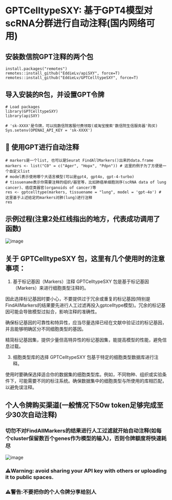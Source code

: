GPTCelltypeSXY: 基于GPT4模型对scRNA分群进行自动注释(国内网络可用)
====
## 安装数信院GPT注释的两个包
```{r eval = FALSE}
install.packages("remotes")
remotes::install_github("EddieLv/apiSXY", force=T)
remotes::install_github("EddieLv/GPTCelltypeSXY", force=T)
```

##  导入安装的R包，并设置GPT令牌
```{r eval = FALSE}
# Load packages
library(GPTCelltypeSXY)
library(apiSXY)

# 'sk-XXXX'是令牌，可以找数信院客服付费领取(或淘宝搜索'数信院生信服务器'购买)
Sys.setenv(OPENAI_API_KEY = 'sk-XXXX')
```

##  🚀 使用GPT进行自动注释
```{r eval = FALSE}
# markers是一个list, 也可以是Seurat FindAllMarkers()出来的data.frame
markers <- list("C0" = c("Ager", "Hopx", "Pdpn")) # 这里的例子为了方便是一个自定义list
# model表示使用哪个大语言模型(可以是gpt4, gpt4o, gpt-4-turbo)
# tissuename表示你需要注释的组织/器官等，比如肺癌单细胞测序(scRNA data of lung cancer)、癌症类器官(organoids of cancer)等
res <- gptcelltype(markers, tissuename = "lung", model = 'gpt-4o') # 这里基于上述给定的markers对肺(lung)进行注释
res
```

##  示例过程(注意2处红线指出的地方，代表成功调用了函数)
![image](https://github.com/user-attachments/assets/9a90bf0d-d1bd-4f5a-b73c-208f1cafa96f)


##  关于 GPTCelltypeSXY 包，这里有几个使用时的注意事项：
1. 基于标记基因（Markers）注释
GPTCelltypeSXY 包是基于标记基因（Markers）来进行细胞类型注释的。

因此选择标记基因时要小心，不要提供过于冗余或重复的标记基因(特别是FindAllMarkers的结果要先进行人工过滤再投入gptcelltype模型)。冗余的标记基因可能会导致模型过拟合，影响注释的准确性。

确保标记基因的可靠性和特异性，应当尽量选择已经在文献中验证过的标记基因，并且能够明确区分不同细胞类型的基因。

精简标记基因集，提供少量但高特异性的标记基因集，能提高模型的性能，避免信息过载。

3. 细胞类型库的选择
GPTCelltypeSXY 包基于特定的细胞类型数据库进行注释。

使用时要确保选择适合你的数据集的细胞类型库。例如，不同物种、组织或实验条件下，可能需要不同的标注系统。确保数据集中的细胞类型与所使用的库相匹配，以避免误注释。

##  个人令牌购买渠道(一般情况下50w token足够完成至少30次自动注释)
### 切勿不对FindAllMarkers的结果进行人工过滤就开始自动注释(如每个cluster保留数百个genes作为模型的输入)，否则令牌额度将快速耗尽
![image](https://github.com/user-attachments/assets/72c3199a-d06b-4289-8cdb-00f182d5b7ca)

### ⚠️Warning: avoid sharing your API key with others or uploading it to public spaces.
### ⚠️警告:不要把你的个人令牌分享给别人
